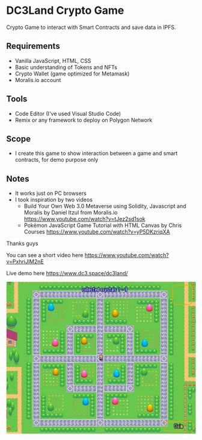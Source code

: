 # DC3Land Crypto Game
Crypto Game to interact with Smart Contracts and save data in IPFS.

## Requirements
- Vanilla JavaScript, HTML, CSS
- Basic understanding of Tokens and NFTs
- Crypto Wallet (game optimized for Metamask)
- Moralis.io account
## Tools
- Code Editor (I've used Visual Studio Code)
- Remix or any framework to deploy on Polygon Network
## Scope
- I create this game to show interaction between a game and smart contracts, for demo purpose only
## Notes
- It works just on PC browsers
- I took inspiration by two videos 
	- Build Your Own Web 3.0 Metaverse using Solidity, Javascript and Moralis by Daniel Itzul from Moralis.io 
	  https://www.youtube.com/watch?v=tJez2sd1sok
	- Pokémon JavaScript Game Tutorial with HTML Canvas by Chris Courses
	  https://www.youtube.com/watch?v=yP5DKzriqXA
	  
Thanks guys

You can see a short video here https://www.youtube.com/watch?v=PxhriJlM2nE

Live demo here https://www.dc3.space/dc3land/

![DC3Land](DC3Land.png?raw=true)
